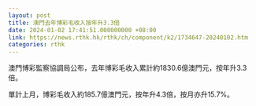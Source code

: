 ```yaml
---
layout: post
title: 澳門去年博彩毛收入按年升3.3倍
date: 2024-01-02 17:41:51.000000000 +08:00
link: https://news.rthk.hk/rthk/ch/component/k2/1734647-20240102.htm
categories: rthk
---
```


澳門博彩監察協調局公布，去年博彩毛收入累計約1830.6億澳門元，按年升3.3倍。

單計上月，博彩毛收入約185.7億澳門元，按年升4.3倍，按月亦升15.7%。

